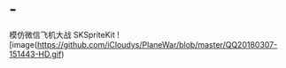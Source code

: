 # -
模仿微信飞机大战 SKSpriteKit
![image(https://github.com/iCloudys/PlaneWar/blob/master/QQ20180307-151443-HD.gif)


